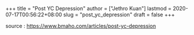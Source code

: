 +++
title = "Post YC Depression"
author = ["Jethro Kuan"]
lastmod = 2020-07-17T00:56:22+08:00
slug = "post_yc_depression"
draft = false
+++

source
: <https://www.bmaho.com/articles/post-yc-depression>
